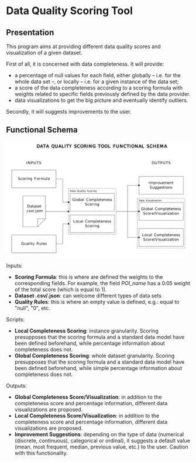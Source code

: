 # Data Quality Scoring Tool

## Presentation

This program aims at providing different data quality scores and visualization of a given dataset.

First of all, it is concerned with data completeness. It will provide:
 + a percentage of null values for each field, either globally – i.e. for the whole data set –, or locally – i.e. for a given instance of the data set;
 + a score of the data completeness according to a scoring formula with weights related to specific fields previously defined by the data provider.
 + data visualizations to get the big picture and eventually identify outliers.

Secondly, it will suggests improvements to the user.

## Functional Schema
![Functional Schema](https://github.com/EonaX/data-quality-scoring/blob/main/docs/20240808_data_quality_scoring_tool_functional_schema.png)

Inputs:
 + **Scoring Formula**: this is where are defined the weights to the corresponding fields. For example, the field *POI_name* has a 0.05 weight of the total score (which is equal to 1).
 + **Dataset .csv/.json**: can welcome different types of data sets
 + **Quality Rules**: this is where an empty value is defined, e.g.: equal to "null", "0", etc.

Scripts:
 + **Local Completeness Scoring**: instance granularity. Scoring presupposes that the scoring formula and a standard data model have been defined beforehand, while percentage information about completeness does not.
 + **Global Completeness Scoring**: whole dataset granularity. Scoring presupposes that the scoring formula and a standard data model have been defined beforehand, while simple percentage information about completeness does not.

Outputs:
 + **Global Completeness Score/Visualization**: in addition to the completeness score and percentage information, different data visualizations are proposed.
 + **Local Completeness Score/Visualization**: in addition to the completeness score and percentage information, different data visualizations are proposed.
 + **Improvement Suggestions**: depending on the type of data (numerical (discrete, continuous), categorical or ordinal), it suggests a default value (mean, most frequent, median, previous value, etc.) to the user. Caution with this functionality.
